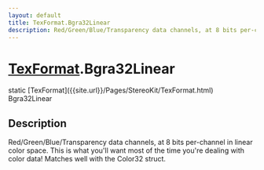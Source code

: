 ```yaml
---
layout: default
title: TexFormat.Bgra32Linear
description: Red/Green/Blue/Transparency data channels, at 8 bits per-channel in linear color space. This is what you'll want most of the time you're dealing with color data! Matches well with the Color32 struct.
---
```

# [TexFormat]({{site.url}}/Pages/StereoKit/TexFormat.html).Bgra32Linear

<div class='signature' markdown='1'>
static [TexFormat]({{site.url}}/Pages/StereoKit/TexFormat.html) Bgra32Linear
</div>

## Description
Red/Green/Blue/Transparency data channels, at 8 bits
per-channel in linear color space. This is what you'll want most
of the time you're dealing with color data! Matches well with the
Color32 struct.

